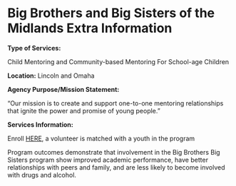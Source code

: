 # Big Brothers and Big Sisters of the Midlands Extra Information

**Type of Services:** 

Child Mentoring and Community-based Mentoring For School-age Children 

**Location:** Lincoln and Omaha

**Agency Purpose/Mission Statement:** 

“Our mission is to create and support one-to-one mentoring relationships that ignite the power and promise of young people.”  

**Services Information:** 

Enroll [HERE](https://bbbsa.force.com/bbbsforms/s/?type=little), a volunteer is matched with a youth in the program 

Program outcomes demonstrate that involvement in the Big Brothers Big Sisters program show improved academic performance, have better relationships with peers and family, and are less likely to become involved with drugs and alcohol. 